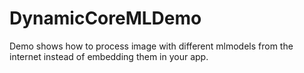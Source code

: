 # DynamicCoreMLDemo
Demo shows how to process image with different mlmodels from the internet instead of embedding them in your app.
